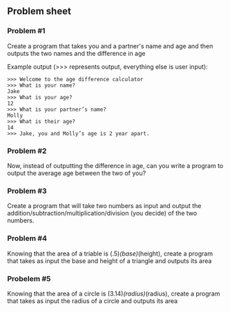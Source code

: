 ## Problem sheet

### Problem #1
Create a program that takes you and a partner's name and age and then outputs the two names and the difference in age

Example output (>>> represents output, everything else is user input):
``` console
>>> Welcome to the age difference calculator
>>> What is your name?
Jake
>>> What is your age?
12
>>> What is your partner’s name?
Molly
>>> What is their age?
14
>>> Jake, you and Molly’s age is 2 year apart.
```

### Problem #2
Now, instead of outputting the difference in age, can you write a program to output the average age between the two of you?

### Problem #3
Create a program that will take two numbers as input and output the addition/subtraction/multiplication/division (you decide) of the two numbers.

### Problem #4
Knowing that the area of a triable is (.5)*(base)*(height), create a program that takes as input the base and height of a triangle and outputs its area

### Probelem #5
Knowing that the area of a circle is (3.14)*(radius)*(radius), create a program that takes as input the radius of a circle and outputs its area
